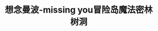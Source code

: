 ---
title: 想念曼波-missing you冒险岛魔法密林树洞
adaptedFrom: 冒险岛 想念你
sources:
  - sourceType: bilibili
    bvid: BV1kh3XzwEB7
---